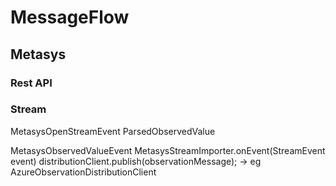 MessageFlow
===========

## Metasys
### Rest API

### Stream
MetasysOpenStreamEvent
ParsedObservedValue


MetasysObservedValueEvent
MetasysStreamImporter.onEvent(StreamEvent event)
distributionClient.publish(observationMessage); -> eg AzureObservationDistributionClient
